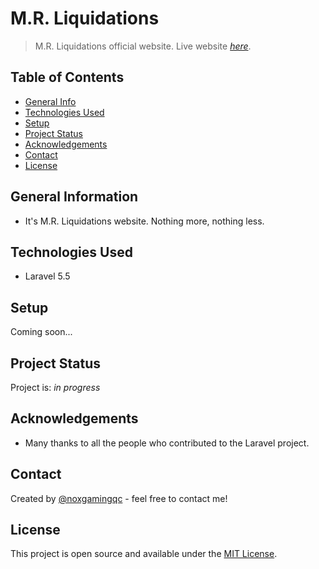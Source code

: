 # M.R. Liquidations

> M.R. Liquidations official website.
> Live website [_here_](https://www.mrliquidations.ca). <!-- If you have the project hosted somewhere, include the link here. -->

## Table of Contents

* [General Info](#general-information)
* [Technologies Used](#technologies-used)
* [Setup](#setup)
* [Project Status](#project-status)
* [Acknowledgements](#acknowledgements)
* [Contact](#contact)
* [License](#license)

## General Information

* It's M.R. Liquidations website. Nothing more, nothing less.

## Technologies Used

* Laravel 5.5

## Setup

Coming soon...

## Project Status

Project is: _in progress_

## Acknowledgements

* Many thanks to all the people who contributed to the Laravel project.

## Contact

Created by [@noxgamingqc](https://www.noxgamingqc.ca/) - feel free to contact me!

## License

This project is open source and available under the [MIT License](./LICENSE.md).
